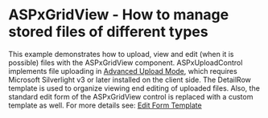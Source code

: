# ASPxGridView - How to manage stored files of different types


<p>This example demonstrates how to upload, view and edit (when it is possible) files with the ASPxGridView component. ASPxUploadControl implements file uploading in <a href="http://documentation.devexpress.com/#AspNet/CustomDocument9886"><u>Advanced Upload Mode</u></a>, which requires Microsoft Silverlight v3 or later installed on the client side.  The DetailRow template is used to organize viewing end editing of uploaded files. Also, the standard edit form of the ASPxGridView control is replaced with a custom template as well. For more details see: <a href="http://demos.devexpress.com/ASPxGridViewDemos/GridEditing/EditFormTemplate.aspx"><u>Edit Form Template</u></a></p>

<br/>


